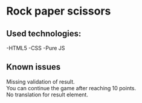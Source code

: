 # Rock paper scissors

## Used technologies:

-HTML5 -CSS -Pure JS

## Known issues

Missing validation of result. <br />
You can continue the game after reaching 10 points. <br />
No translation for result element. <br />
